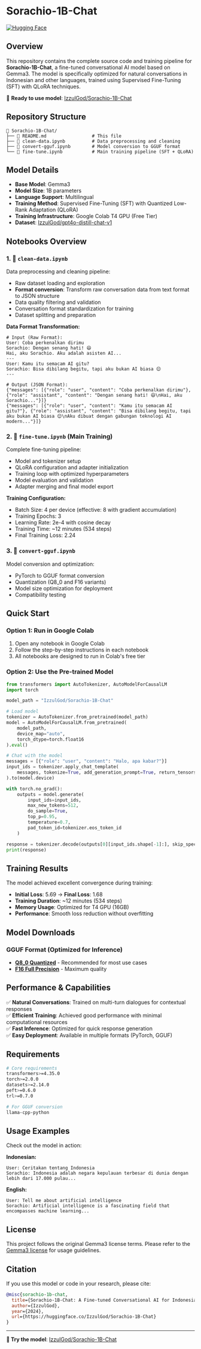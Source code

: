 # Sorachio-1B-Chat

[![Hugging Face](https://img.shields.io/badge/HuggingFace-Sorachio--1B--Chat-yellow?logo=huggingface)](https://huggingface.co/IzzulGod/Sorachio-1B-Chat)

## Overview

This repository contains the complete source code and training pipeline for **Sorachio-1B-Chat**, a fine-tuned conversational AI model based on Gemma3. The model is specifically optimized for natural conversations in Indonesian and other languages, trained using Supervised Fine-Tuning (SFT) with QLoRA techniques.

🎯 **Ready to use model**: [IzzulGod/Sorachio-1B-Chat](https://huggingface.co/IzzulGod/Sorachio-1B-Chat)

## Repository Structure

```
📁 Sorachio-1B-Chat/
├── 📄 README.md                 # This file
├── 📓 clean-data.ipynb          # Data preprocessing and cleaning
├── 📓 convert-gguf.ipynb        # Model conversion to GGUF format 
└── 📓 fine-tune.ipynb           # Main training pipeline (SFT + QLoRA)
```

## Model Details

- **Base Model**: Gemma3
- **Model Size**: 1B parameters
- **Language Support**: Multilingual 
- **Training Method**: Supervised Fine-Tuning (SFT) with Quantized Low-Rank Adaptation (QLoRA)
- **Training Infrastructure**: Google Colab T4 GPU (Free Tier)
- **Dataset**: [IzzulGod/gpt4o-distill-chat-v1](https://huggingface.co/datasets/IzzulGod/gpt4o-distill-chat-v1)

## Notebooks Overview

### 1. 📓 `clean-data.ipynb`
Data preprocessing and cleaning pipeline:
- Raw dataset loading and exploration
- **Format conversion**: Transform raw conversation data from text format to JSON structure
- Data quality filtering and validation
- Conversation format standardization for training
- Dataset splitting and preparation

**Data Format Transformation:**
```
# Input (Raw Format):
User: Coba perkenalkan dirimu
Sorachio: Dengan senang hati! 😄
Hai, aku Sorachio. Aku adalah asisten AI...
---
User: Kamu itu semacam AI gitu?
Sorachio: Bisa dibilang begitu, tapi aku bukan AI biasa 😌
---

# Output (JSON Format):
{"messages": [{"role": "user", "content": "Coba perkenalkan dirimu"}, {"role": "assistant", "content": "Dengan senang hati! 😄\nHai, aku Sorachio..."}]}
{"messages": [{"role": "user", "content": "Kamu itu semacam AI gitu?"}, {"role": "assistant", "content": "Bisa dibilang begitu, tapi aku bukan AI biasa 😌\nAku dibuat dengan gabungan teknologi AI modern..."}]}
```

### 2. 📓 `fine-tune.ipynb` (Main Training)
Complete fine-tuning pipeline:
- Model and tokenizer setup
- QLoRA configuration and adapter initialization
- Training loop with optimized hyperparameters
- Model evaluation and validation
- Adapter merging and final model export

**Training Configuration:**
- Batch Size: 4 per device (effective: 8 with gradient accumulation)
- Training Epochs: 3
- Learning Rate: 2e-4 with cosine decay
- Training Time: ~12 minutes (534 steps)
- Final Training Loss: 2.24

### 3. 📓 `convert-gguf.ipynb`
Model conversion and optimization:
- PyTorch to GGUF format conversion
- Quantization (Q8_0 and F16 variants)
- Model size optimization for deployment
- Compatibility testing

## Quick Start

### Option 1: Run in Google Colab
1. Open any notebook in Google Colab
2. Follow the step-by-step instructions in each notebook
3. All notebooks are designed to run in Colab's free tier

### Option 2: Use the Pre-trained Model
```python
from transformers import AutoTokenizer, AutoModelForCausalLM
import torch

model_path = "IzzulGod/Sorachio-1B-Chat"

# Load model
tokenizer = AutoTokenizer.from_pretrained(model_path)
model = AutoModelForCausalLM.from_pretrained(
    model_path,
    device_map="auto",
    torch_dtype=torch.float16
).eval()

# Chat with the model
messages = [{"role": "user", "content": "Halo, apa kabar?"}]
input_ids = tokenizer.apply_chat_template(
    messages, tokenize=True, add_generation_prompt=True, return_tensors="pt"
).to(model.device)

with torch.no_grad():
    outputs = model.generate(
        input_ids=input_ids,
        max_new_tokens=512,
        do_sample=True,
        top_p=0.95,
        temperature=0.7,
        pad_token_id=tokenizer.eos_token_id
    )

response = tokenizer.decode(outputs[0][input_ids.shape[-1]:], skip_special_tokens=True)
print(response)
```

## Training Results

The model achieved excellent convergence during training:
- **Initial Loss**: 5.69 → **Final Loss**: 1.68
- **Training Duration**: ~12 minutes (534 steps)
- **Memory Usage**: Optimized for T4 GPU (16GB)
- **Performance**: Smooth loss reduction without overfitting

## Model Downloads

### GGUF Format (Optimized for Inference)
- **[Q8_0 Quantized](https://huggingface.co/IzzulGod/Sorachio-1B-Chat/resolve/main/sorachio-1b-chat-q8_0.gguf?download=true)** - Recommended for most use cases
- **[F16 Full Precision](https://huggingface.co/IzzulGod/Sorachio-1B-Chat/resolve/main/sorachio-1b-chat-f16.gguf?download=true)** - Maximum quality

## Performance & Capabilities

✅ **Natural Conversations**: Trained on multi-turn dialogues for contextual responses  
✅ **Efficient Training**: Achieved good performance with minimal computational resources  
✅ **Fast Inference**: Optimized for quick response generation  
✅ **Easy Deployment**: Available in multiple formats (PyTorch, GGUF)  

## Requirements

```bash
# Core requirements
transformers>=4.35.0
torch>=2.0.0
datasets>=2.14.0
peft>=0.6.0
trl>=0.7.0

# For GGUF conversion
llama-cpp-python
```

## Usage Examples

Check out the model in action:

**Indonesian:**
```
User: Ceritakan tentang Indonesia
Sorachio: Indonesia adalah negara kepulauan terbesar di dunia dengan lebih dari 17.000 pulau...
```

**English:**
```
User: Tell me about artificial intelligence
Sorachio: Artificial intelligence is a fascinating field that encompasses machine learning...
```

## License

This project follows the original Gemma3 license terms. Please refer to the [Gemma3 license](https://huggingface.co/google/gemma-2-2b/blob/main/LICENSE) for usage guidelines.

## Citation

If you use this model or code in your research, please cite:

```bibtex
@misc{sorachio-1b-chat,
  title={Sorachio-1B-Chat: A Fine-tuned Conversational AI for Indonesian},
  author={IzzulGod},
  year={2024},
  url={https://huggingface.co/IzzulGod/Sorachio-1B-Chat}
}
```

---

**🤗 Try the model**: [IzzulGod/Sorachio-1B-Chat](https://huggingface.co/IzzulGod/Sorachio-1B-Chat)  
